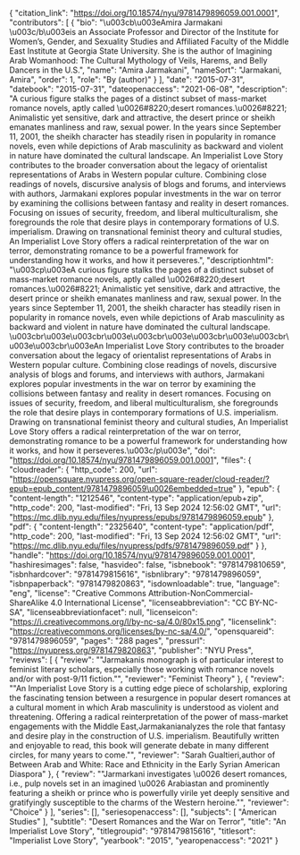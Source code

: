 {
   "citation_link": "https://doi.org/10.18574/nyu/9781479896059.001.0001",
   "contributors": [
     {
       "bio": "\u003cb\u003eAmira Jarmakani \u003c/b\u003eis an Associate Professor and Director of the Institute for Women’s, Gender, and Sexuality Studies and Affiliated Faculty of the Middle East Institute at Georgia State University. She is the author of Imagining Arab Womanhood: The Cultural Mythology of Veils, Harems, and Belly Dancers in the U.S.",
       "name": "Amira Jarmakani",
       "nameSort": "Jarmakani, Amira",
       "order": 1,
       "role": "By (author)"
     }
   ],
   "date": "2015-07-31",
   "datebook": "2015-07-31",
   "dateopenaccess": "2021-06-08",
   "description": "A curious figure stalks the pages of a distinct subset of mass-market romance novels, aptly called \u0026#8220;desert romances.\u0026#8221; Animalistic yet sensitive, dark and attractive, the desert prince or sheikh emanates manliness and raw, sexual power. In the years since September 11, 2001, the sheikh character has steadily risen in popularity in romance novels, even while depictions of Arab masculinity as backward and violent in nature have dominated the cultural landscape.   An Imperialist Love Story contributes to the broader conversation about the legacy of orientalist representations of Arabs in Western popular culture. Combining close readings of novels, discursive analysis of blogs and forums, and interviews with authors, Jarmakani explores popular investments in the war on terror by examining the collisions between fantasy and reality in desert romances. Focusing on issues of security, freedom, and liberal multiculturalism, she foregrounds the role that desire plays in contemporary formations of U.S. imperialism. Drawing on transnational feminist theory and cultural studies, An Imperialist Love Story offers a radical reinterpretation of the war on terror, demonstrating romance to be a powerful framework for understanding how it works, and how it perseveres.",
   "descriptionhtml": "\u003cp\u003eA curious figure stalks the pages of a distinct subset of mass-market romance novels, aptly called \u0026#8220;desert romances.\u0026#8221; Animalistic yet sensitive, dark and attractive, the desert prince or sheikh emanates manliness and raw, sexual power. In the years since September 11, 2001, the sheikh character has steadily risen in popularity in romance novels, even while depictions of Arab masculinity as backward and violent in nature have dominated the cultural landscape.   \u003cbr\u003e\u003cbr\u003e\u003cbr\u003e\u003cbr\u003e\u003cbr\u003e\u003cbr\u003eAn Imperialist Love Story contributes to the broader conversation about the legacy of orientalist representations of Arabs in Western popular culture. Combining close readings of novels, discursive analysis of blogs and forums, and interviews with authors, Jarmakani explores popular investments in the war on terror by examining the collisions between fantasy and reality in desert romances. Focusing on issues of security, freedom, and liberal multiculturalism, she foregrounds the role that desire plays in contemporary formations of U.S. imperialism. Drawing on transnational feminist theory and cultural studies, An Imperialist Love Story offers a radical reinterpretation of the war on terror, demonstrating romance to be a powerful framework for understanding how it works, and how it perseveres.\u003c/p\u003e",
   "doi": "https://doi.org/10.18574/nyu/9781479896059.001.0001",
   "files": {
     "cloudreader": {
       "http_code": 200,
       "url": "https://opensquare.nyupress.org/open-square-reader/cloud-reader/?epub=epub_content/9781479896059\u0026embedded=true"
     },
     "epub": {
       "content-length": "1212546",
       "content-type": "application/epub+zip",
       "http_code": 200,
       "last-modified": "Fri, 13 Sep 2024 12:56:02 GMT",
       "url": "https://mc.dlib.nyu.edu/files/nyupress/epubs/9781479896059.epub"
     },
     "pdf": {
       "content-length": "2325640",
       "content-type": "application/pdf",
       "http_code": 200,
       "last-modified": "Fri, 13 Sep 2024 12:56:02 GMT",
       "url": "https://mc.dlib.nyu.edu/files/nyupress/pdfs/9781479896059.pdf"
     }
   },
   "handle": "https://doi.org/10.18574/nyu/9781479896059.001.0001",
   "hashiresimages": false,
   "hasvideo": false,
   "isbnebook": "9781479810659",
   "isbnhardcover": "9781479815616",
   "isbnlibrary": "9781479896059",
   "isbnpaperback": "9781479820863",
   "isdownloadable": true,
   "language": "eng",
   "license": "Creative Commons Attribution-NonCommercial-ShareAlike 4.0 International License",
   "licenseabbreviation": "CC BY-NC-SA",
   "licenseabbreviationfacet": null,
   "licenseicon": "https://i.creativecommons.org/l/by-nc-sa/4.0/80x15.png",
   "licenselink": "https://creativecommons.org/licenses/by-nc-sa/4.0/",
   "opensquareid": "9781479896059",
   "pages": "288 pages",
   "pressurl": "https://nyupress.org/9781479820863",
   "publisher": "NYU Press",
   "reviews": [
     {
       "review": "\"Jarmakanis monograph is of particular interest to feminist literary scholars, especially those working with romance novels and/or with post-9/11 fiction.\"",
       "reviewer": "Feminist Theory"
     },
     {
       "review": "\"An Imperialist Love Story is a cutting edge piece of scholarship, exploring the fascinating tension between a resurgence in popular desert romances at a cultural moment in which Arab masculinity is understood as violent and threatening. Offering a radical reinterpretation of the power of mass-market engagements with the Middle East,Jarmakanianalyzes the role that fantasy and desire play in the construction of U.S. imperialism. Beautifully written and enjoyable to read, this book will generate debate in many different circles, for many years to come.\"",
       "reviewer": "Sarah Gualtieri,author of Between Arab and White: Race and Ethnicity in the Early Syrian American Diaspora"
     },
     {
       "review": "\"Jarmarkani investigates \u0026 desert romances, i.e., pulp novels set in an imagined \u0026 Arabiastan and prominently featuring a sheikh or prince who is powerfully virile yet deeply sensitive and gratifyingly susceptible to the charms of the Western heroine.\"",
       "reviewer": "Choice"
     }
   ],
   "series": [],
   "seriesopenaccess": [],
   "subjects": [
     "American Studies"
   ],
   "subtitle": "Desert Romances and the War on Terror",
   "title": "An Imperialist Love Story",
   "titlegroupid": "9781479815616",
   "titlesort": "Imperialist Love Story",
   "yearbook": "2015",
   "yearopenaccess": "2021"
 }
